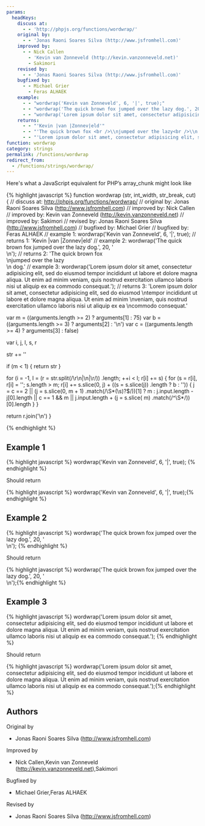 ```yaml
---
params:
  headKeys:
    discuss at:
      - - 'http://phpjs.org/functions/wordwrap/'
    original by:
      - - 'Jonas Raoni Soares Silva (http://www.jsfromhell.com)'
    improved by:
      - - Nick Callen
        - 'Kevin van Zonneveld (http://kevin.vanzonneveld.net)'
        - Sakimori
    revised by:
      - - 'Jonas Raoni Soares Silva (http://www.jsfromhell.com)'
    bugfixed by:
      - - Michael Grier
        - Feras ALHAEK
    example:
      - - "wordwrap('Kevin van Zonneveld', 6, '|', true);"
      - - "wordwrap('The quick brown fox jumped over the lazy dog.', 20, '<br />\\n');"
      - - "wordwrap('Lorem ipsum dolor sit amet, consectetur adipisicing elit, sed do eiusmod tempor incididunt ut labore et dolore magna aliqua. Ut enim ad minim veniam, quis nostrud exercitation ullamco laboris nisi ut aliquip ex ea commodo consequat.');"
    returns:
      - - "'Kevin |van |Zonnev|eld'"
      - - "'The quick brown fox <br />\\njumped over the lazy<br />\\n dog.'"
      - - "'Lorem ipsum dolor sit amet, consectetur adipisicing elit, sed do eiusmod \\ntempor incididunt ut labore et dolore magna aliqua. Ut enim ad minim \\nveniam, quis nostrud exercitation ullamco laboris nisi ut aliquip ex ea \\ncommodo consequat.'"
function: wordwrap
category: strings
permalink: /functions/wordwrap
redirect_from:
  - /functions/strings/wordwrap/
---
```


<!-- WARNING! This file is auto generated by `npm run web:inject`, do not edit by hand -->

Here's what a JavaScript equivalent for PHP’s array_chunk might look like

{% highlight javascript %}
function wordwrap (str, int_width, str_break, cut) {
  //  discuss at: http://phpjs.org/functions/wordwrap/
  // original by: Jonas Raoni Soares Silva (http://www.jsfromhell.com)
  // improved by: Nick Callen
  // improved by: Kevin van Zonneveld (http://kevin.vanzonneveld.net)
  // improved by: Sakimori
  //  revised by: Jonas Raoni Soares Silva (http://www.jsfromhell.com)
  // bugfixed by: Michael Grier
  // bugfixed by: Feras ALHAEK
  //   example 1: wordwrap('Kevin van Zonneveld', 6, '|', true);
  //   returns 1: 'Kevin |van |Zonnev|eld'
  //   example 2: wordwrap('The quick brown fox jumped over the lazy dog.', 20, '<br />\n');
  //   returns 2: 'The quick brown fox <br />\njumped over the lazy<br />\n dog.'
  //   example 3: wordwrap('Lorem ipsum dolor sit amet, consectetur adipisicing elit, sed do eiusmod tempor incididunt ut labore et dolore magna aliqua. Ut enim ad minim veniam, quis nostrud exercitation ullamco laboris nisi ut aliquip ex ea commodo consequat.');
  //   returns 3: 'Lorem ipsum dolor sit amet, consectetur adipisicing elit, sed do eiusmod \ntempor incididunt ut labore et dolore magna aliqua. Ut enim ad minim \nveniam, quis nostrud exercitation ullamco laboris nisi ut aliquip ex ea \ncommodo consequat.'

  var m = ((arguments.length >= 2) ? arguments[1] : 75)
  var b = ((arguments.length >= 3) ? arguments[2] : '\n')
  var c = ((arguments.length >= 4) ? arguments[3] : false)

  var i, j, l, s, r

  str += ''

  if (m < 1) {
    return str
  }

  for (i = -1, l = (r = str.split(/\r\n|\n|\r/))
    .length; ++i < l; r[i] += s) {
    for (s = r[i], r[i] = ''; s.length > m; r[i] += s.slice(0, j) + ((s = s.slice(j))
        .length ? b : '')) {
      j = c == 2 || (j = s.slice(0, m + 1)
        .match(/\S*(\s)?$/))[1] ? m : j.input.length - j[0].length || c == 1 && m || j.input.length + (j = s.slice(
          m)
        .match(/^\S*/))[0].length
    }
  }

  return r.join('\n')
}

{% endhighlight %}

## Example 1

{% highlight javascript %}
wordwrap('Kevin van Zonneveld', 6, '|', true);
{% endhighlight %}

Should return

{% highlight javascript %}
wordwrap('Kevin van Zonneveld', 6, '|', true);{% endhighlight %}

## Example 2

{% highlight javascript %}
wordwrap('The quick brown fox jumped over the lazy dog.', 20, '<br />\n');
{% endhighlight %}

Should return

{% highlight javascript %}
wordwrap('The quick brown fox jumped over the lazy dog.', 20, '<br />\n');{% endhighlight %}

## Example 3

{% highlight javascript %}
wordwrap('Lorem ipsum dolor sit amet, consectetur adipisicing elit, sed do eiusmod tempor incididunt ut labore et dolore magna aliqua. Ut enim ad minim veniam, quis nostrud exercitation ullamco laboris nisi ut aliquip ex ea commodo consequat.');
{% endhighlight %}

Should return

{% highlight javascript %}
wordwrap('Lorem ipsum dolor sit amet, consectetur adipisicing elit, sed do eiusmod tempor incididunt ut labore et dolore magna aliqua. Ut enim ad minim veniam, quis nostrud exercitation ullamco laboris nisi ut aliquip ex ea commodo consequat.');{% endhighlight %}


## Authors


Original by

- Jonas Raoni Soares Silva (http://www.jsfromhell.com)


Improved by

- Nick Callen,Kevin van Zonneveld (http://kevin.vanzonneveld.net),Sakimori


Bugfixed by

- Michael Grier,Feras ALHAEK


Revised by

- Jonas Raoni Soares Silva (http://www.jsfromhell.com)

